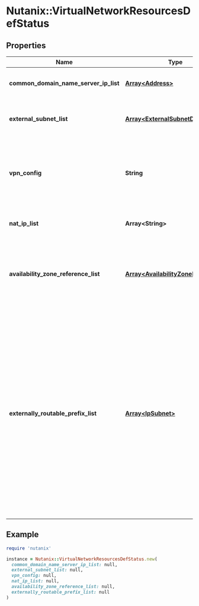 # Nutanix::VirtualNetworkResourcesDefStatus

## Properties

| Name | Type | Description | Notes |
| ---- | ---- | ----------- | ----- |
| **common_domain_name_server_ip_list** | [**Array&lt;Address&gt;**](Address.md) | List of domain name server IPs. | [optional] |
| **external_subnet_list** | [**Array&lt;ExternalSubnetDefStatus&gt;**](ExternalSubnetDefStatus.md) | List of external subnets attached to this VPC. | [optional] |
| **vpn_config** | **String** | Per region providing secure connection from on-prem to Xi (Only supported on Xi)  | [optional] |
| **nat_ip_list** | **Array&lt;String&gt;** | List of IP addresses used for SNAT. | [optional] |
| **availability_zone_reference_list** | [**Array&lt;AvailabilityZoneReference&gt;**](AvailabilityZoneReference.md) | List of availability zones in Xi from which resources are derived (Only supported on Xi)  | [optional] |
| **externally_routable_prefix_list** | [**Array&lt;IpSubnet&gt;**](IpSubnet.md) | CIDR blocks from the VPC which can talk externally without performing NAT. These blocks should be between /16 netmask and /28 netmask and cannot overlap across VPCs. They are effective when the VPC connects to a NAT-less external subnet.  | [optional] |

## Example

```ruby
require 'nutanix'

instance = Nutanix::VirtualNetworkResourcesDefStatus.new(
  common_domain_name_server_ip_list: null,
  external_subnet_list: null,
  vpn_config: null,
  nat_ip_list: null,
  availability_zone_reference_list: null,
  externally_routable_prefix_list: null
)
```

